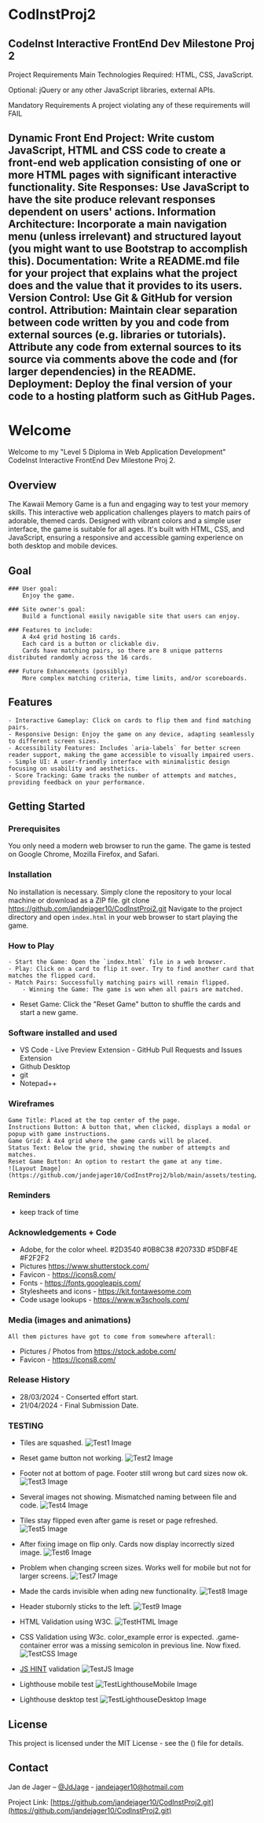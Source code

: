 # CodInstProj2
CodeInst Interactive FrontEnd Dev Milestone Proj 2
---------------------------------------------------------------------------------------------------------------------
Project Requirements
Main Technologies
Required: HTML, CSS, JavaScript.

Optional: jQuery or any other JavaScript libraries, external APIs.

Mandatory Requirements
A project violating any of these requirements will FAIL

Dynamic Front End Project: Write custom JavaScript, HTML and CSS code to create a front-end web application consisting of one or more HTML pages with significant interactive functionality.
Site Responses: Use JavaScript to have the site produce relevant responses dependent on users' actions.
Information Architecture: Incorporate a main navigation menu (unless irrelevant) and structured layout (you might want to use Bootstrap to accomplish this).
Documentation: Write a README.md file for your project that explains what the project does and the value that it provides to its users.
Version Control: Use Git & GitHub for version control.
Attribution: Maintain clear separation between code written by you and code from external sources (e.g. libraries or tutorials). Attribute any code from external sources to its source via comments above the code and (for larger dependencies) in the README.
Deployment: Deploy the final version of your code to a hosting platform such as GitHub Pages.
---------------------------------------------------------------------------------------------------------------------

# Welcome
Welcome to my "Level 5 Diploma in Web Application Development" CodeInst Interactive FrontEnd Dev Milestone Proj 2.

## Overview
The Kawaii Memory Game is a fun and engaging way to test your memory skills. This interactive web application challenges players to match pairs of adorable, themed cards. Designed with vibrant colors and a simple user interface, the game is suitable for all ages. It's built with HTML, CSS, and JavaScript, ensuring a responsive and accessible gaming experience on both desktop and mobile devices.

## Goal
	### User goal:
		Enjoy the game.

	### Site owner's goal:
		Build a functional easily navigable site that users can enjoy.

	### Features to include:
		A 4x4 grid hosting 16 cards.
        Each card is a button or clickable div.
        Cards have matching pairs, so there are 8 unique patterns distributed randomly across the 16 cards.

    ### Future Enhancements (possibly)
        More complex matching criteria, time limits, and/or scoreboards.

## Features
    - Interactive Gameplay: Click on cards to flip them and find matching pairs.
    - Responsive Design: Enjoy the game on any device, adapting seamlessly to different screen sizes.
    - Accessibility Features: Includes `aria-labels` for better screen reader support, making the game accessible to visually impaired users.
    - Simple UI: A user-friendly interface with minimalistic design focusing on usability and aesthetics.
    - Score Tracking: Game tracks the number of attempts and matches, providing feedback on your performance.

## Getting Started

### Prerequisites
You only need a modern web browser to run the game. The game is tested on Google Chrome, Mozilla Firefox, and Safari.

### Installation
No installation is necessary. Simply clone the repository to your local machine or download as a ZIP file.
git clone https://github.com/jandejager10/CodInstProj2.git
Navigate to the project directory and open `index.html` in your web browser to start playing the game.

### How to Play
    - Start the Game: Open the `index.html` file in a web browser.
    - Play: Click on a card to flip it over. Try to find another card that matches the flipped card.
    - Match Pairs: Successfully matching pairs will remain flipped.
        - Winning the Game: The game is won when all pairs are matched.
- Reset Game: Click the "Reset Game" button to shuffle the cards and start a new game.

### Software installed and used
- 	VS Code
		- Live Preview Extension
		- GitHub Pull Requests and Issues Extension
- 	Github Desktop
- 	git 
- 	Notepad++
	
### Wireframes
    Game Title: Placed at the top center of the page.
    Instructions Button: A button that, when clicked, displays a modal or popup with game instructions.
    Game Grid: A 4x4 grid where the game cards will be placed.
    Status Text: Below the grid, showing the number of attempts and matches.
    Reset Game Button: An option to restart the game at any time.
    ![Layout Image](https://github.com/jandejager10/CodInstProj2/blob/main/assets/testing/wireframe.png)

### Reminders
- keep track of time

### Acknowledgements + Code
-	Adobe, for the color wheel.  #2D3540 #0B8C38 #20733D #5DBF4E #F2F2F2
-   Pictures https://www.shutterstock.com/
-   Favicon - https://icons8.com/
-   Fonts - https://fonts.googleapis.com/
-   Stylesheets and icons - https://kit.fontawesome.com
-   Code usage lookups - https://www.w3schools.com/


### Media (images and animations)
	All them pictures have got to come from somewhere afterall:
-	Pictures / Photos from https://stock.adobe.com/
-   Favicon - https://icons8.com/
	
### Release History
-   28/03/2024 - Conserted effort start.
-   21/04/2024 - Final Submission Date.

### TESTING
-	Tiles are squashed.
![Test1 Image](https://github.com/jandejager10/CodInstProj2/blob/main/assets/testing/screen1.png)
-	Reset game button not working.
![Test2 Image](https://github.com/jandejager10/CodInstProj2/blob/main/assets/testing/screen2.png)
-   Footer not at bottom of page. Footer still wrong but card sizes now ok.
![Test3 Image](https://github.com/jandejager10/CodInstProj2/blob/main/assets/testing/screen3.png)
-   Several images not showing. Mismatched naming between file and code.
![Test4 Image](https://github.com/jandejager10/CodInstProj2/blob/main/assets/testing/screen4.png)
-   Tiles stay flipped even after game is reset or page refreshed.
![Test5 Image](https://github.com/jandejager10/CodInstProj2/blob/main/assets/testing/screen5.png)
-   After fixing image on flip only. Cards now display incorrectly sized image.
![Test6 Image](https://github.com/jandejager10/CodInstProj2/blob/main/assets/testing/screen6.png)
-   Problem when changing screen sizes. Works well for mobile but not for larger screens.
![Test7 Image](https://github.com/jandejager10/CodInstProj2/blob/main/assets/testing/screen7.png)
-   Made the cards invisible when ading new functionality.
![Test8 Image](https://github.com/jandejager10/CodInstProj2/blob/main/assets/testing/screen8.png)
-   Header stubornly sticks to the left.
![Test9 Image](https://github.com/jandejager10/CodInstProj2/blob/main/assets/testing/screen9.png)
-   HTML Validation using W3C.
![TestHTML Image](https://github.com/jandejager10/CodInstProj2/blob/main/assets/testing/HTMLvalidation.png)
-   CSS Validation using W3c.
    color_example error is expected.
    .game-container error was a missing semicolon in previous line. Now fixed.
![TestCSS Image](https://github.com/jandejager10/CodInstProj2/blob/main/assets/testing/CSSvalidation.png)
-   [JS HINT](https://jshint.com/) validation
![TestJS Image](https://github.com/jandejager10/CodInstProj2/blob/main/assets/testing/JSvalidation.png)

- Lighthouse mobile test
![TestLighthouseMobile Image](https://github.com/jandejager10/CodInstProj2/blob/main/assets/testing/LighthouseMobile.png)
- Lighthouse desktop test
![TestLighthouseDesktop Image](https://github.com/jandejager10/CodInstProj2/blob/main/assets/testing/LighthouseDesktop.png)

## License
This project is licensed under the MIT License - see the () file for details.

## Contact
Jan de Jager – [@JdJage](https://twitter.com/JdJage) - jandejager10@hotmail.com

Project Link: [https://github.com/jandejager10/CodInstProj2.git](https://github.com/jandejager10/CodInstProj2.git)
